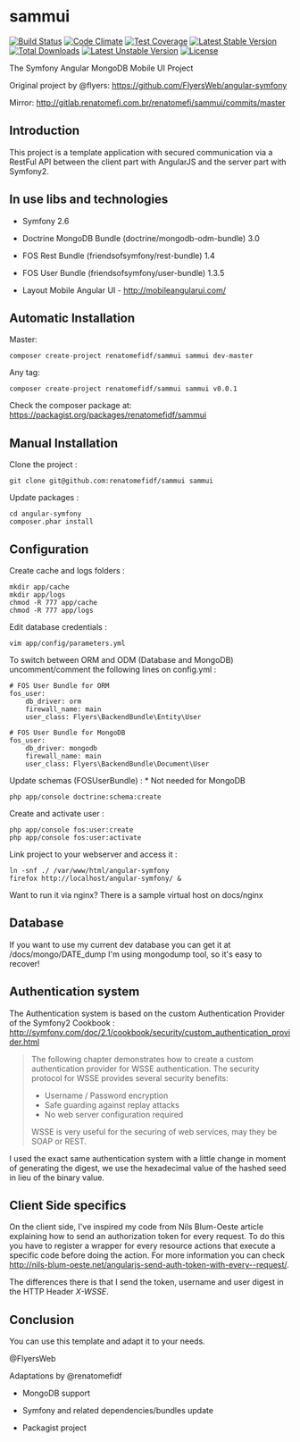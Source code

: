 sammui
===============

[![Build Status](https://travis-ci.org/renatomefidf/sammui.svg?branch=master)](https://travis-ci.org/renatomefidf/sammui)
[![Code Climate](https://codeclimate.com/github/renatomefidf/sammui/badges/gpa.svg)](https://codeclimate.com/github/renatomefidf/sammui)
[![Test Coverage](https://codeclimate.com/github/renatomefidf/sammui/badges/coverage.svg)](https://codeclimate.com/github/renatomefidf/sammui)
[![Latest Stable Version](https://poser.pugx.org/renatomefidf/sammui/v/stable.svg)](https://packagist.org/packages/renatomefidf/sammui)
[![Total Downloads](https://poser.pugx.org/renatomefidf/sammui/downloads.svg)](https://packagist.org/packages/renatomefidf/sammui)
[![Latest Unstable Version](https://poser.pugx.org/renatomefidf/sammui/v/unstable.svg)](https://packagist.org/packages/renatomefidf/sammui)
[![License](https://poser.pugx.org/renatomefidf/sammui/license.svg)](https://packagist.org/packages/renatomefidf/sammui)


The Symfony Angular MongoDB Mobile UI Project

Original project by @flyers: https://github.com/FlyersWeb/angular-symfony 

Mirror: http://gitlab.renatomefi.com.br/renatomefi/sammui/commits/master 

Introduction
------------

This project is a template application with secured communication via a RestFul API between the client part with AngularJS and the server part with Symfony2.

In use libs and technologies
------------

- Symfony 2.6

- Doctrine MongoDB Bundle (doctrine/mongodb-odm-bundle) 3.0

- FOS Rest Bundle (friendsofsymfony/rest-bundle) 1.4

- FOS User Bundle (friendsofsymfony/user-bundle) 1.3.5

- Layout Mobile Angular UI - http://mobileangularui.com/

Automatic Installation
------------

Master:

	composer create-project renatomefidf/sammui sammui dev-master
	
Any tag:

	composer create-project renatomefidf/sammui sammui v0.0.1


Check the composer package at: https://packagist.org/packages/renatomefidf/sammui

Manual Installation
------------

Clone the project :

	git clone git@github.com:renatomefidf/sammui sammui

Update packages :

	cd angular-symfony
	composer.phar install

Configuration
-------------

Create cache and logs folders :

	mkdir app/cache
	mkdir app/logs
	chmod -R 777 app/cache
	chmod -R 777 app/logs

Edit database credentials :

	vim app/config/parameters.yml

To switch between ORM and ODM (Database and MongoDB) uncomment/comment the following lines on config.yml :
	
	# FOS User Bundle for ORM
    fos_user:
        db_driver: orm
        firewall_name: main
        user_class: Flyers\BackendBundle\Entity\User
    
    # FOS User Bundle for MongoDB
    fos_user:
        db_driver: mongodb
        firewall_name: main
        user_class: Flyers\BackendBundle\Document\User

Update schemas (FOSUserBundle) : * Not needed for MongoDB

 	php app/console doctrine:schema:create

Create and activate user :

	php app/console fos:user:create
	php app/console fos:user:activate

Link project to your webserver and access it :

	ln -snf ./ /var/www/html/angular-symfony
	firefox http://localhost/angular-symfony/ &

Want to run it via nginx? There is a sample virtual host on docs/nginx

Database
---------------------
If you want to use my current dev database you can get it at /docs/mongo/DATE_dump
I'm using mongodump tool, so it's easy to recover!

Authentication system
---------------------

The Authentication system is based on the custom Authentication Provider of the Symfony2 Cookbook : http://symfony.com/doc/2.1/cookbook/security/custom_authentication_provider.html

> The following chapter demonstrates how to create a custom authentication provider for WSSE authentication. The security protocol for WSSE provides several security benefits:
> * Username / Password encryption
> * Safe guarding against replay attacks
> * No web server configuration required
> 
> WSSE is very useful for the securing of web services, may they be SOAP or REST.

I used the exact same authentication system with a little change in moment of generating the digest, we use the hexadecimal value of the hashed seed in lieu of the binary value.

Client Side specifics
---------------------

On the client side, I've inspired my code from Nils Blum-Oeste article explaining how to send an authorization token for every request. To do this you have to register a wrapper for every resource actions that execute a specific code before doing the action. For more information you can check http://nils-blum-oeste.net/angularjs-send-auth-token-with-every--request/.

The differences there is that I send the token, username and user digest in the HTTP Header *X-WSSE*.

Conclusion
----------

You can use this template and adapt it to your needs.

@FlyersWeb

Adaptations by @renatomefidf

- MongoDB support

- Symfony and related dependencies/bundles update

- Packagist project